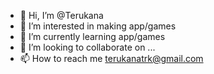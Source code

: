 - 👋 Hi, I’m @Terukana
- 👀 I’m interested in making app/games
- 🌱 I’m currently learning app/games
- 💞️ I’m looking to collaborate on ...
- 📫 How to reach me terukanatrk@gmail.com

<!---
Terukana/Terukana is a ✨ special ✨ repository because its `README.md` (this file) appears on your GitHub profile.
You can click the Preview link to take a look at your changes.
--->
